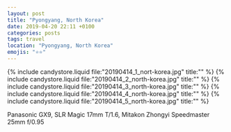 ```yaml
---
layout: post
title: "Pyongyang, North Korea"
date: 2019-04-20 22:11 +0100
categories: posts
tags: travel
location: "Pyongyang, North Korea"
emojis: "⭐⭐"
---
```


{% include candystore.liquid file:"20190414_1_nort-korea.jpg" title:"" %}
{% include candystore.liquid file:"20190414_2_north-korea.jpg" title:"" %}
{% include candystore.liquid file:"20190414_3_north-korea.jpg" title:"" %}
{% include candystore.liquid file:"20190414_4_north-korea.jpg" title:"" %}
{% include candystore.liquid file:"20190414_5_north-korea.jpg" title:"" %}

Panasonic GX9, SLR Magic 17mm T/1.6, Mitakon Zhongyi Speedmaster 25mm f/0.95
